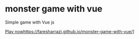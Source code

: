 # monster game with vue
 Simple game with Vue js

[Play now](https://faresharrazi.github.io/monster-game-with-vue/])https://faresharrazi.github.io/monster-game-with-vue/]
